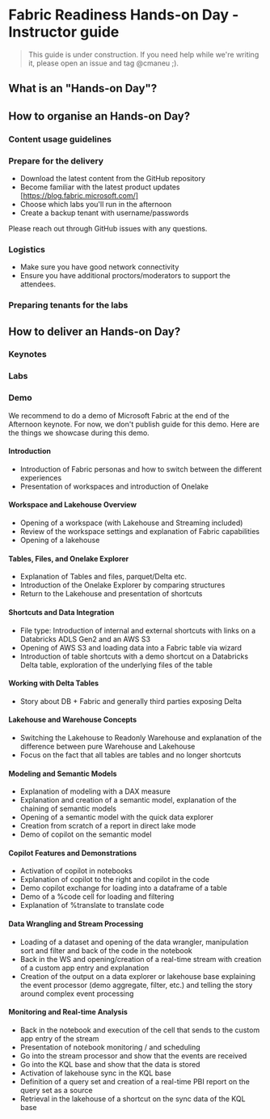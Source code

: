# Fabric Readiness Hands-on Day - Instructor guide

> This guide is under construction. If you need help while we're writing it, please open an issue and tag @cmaneu ;).

## What is an "Hands-on Day"?

## How to organise an Hands-on Day?

### Content usage guidelines

### Prepare for the delivery

- Download the latest content from the GitHub repository
- Become familiar with the latest product updates [https://blog.fabric.microsoft.com/]
- Choose which labs you'll run in the afternoon
- Create a backup tenant with username/passwords

Please reach out through GitHub issues with any questions.

### Logistics

- Make sure you have good network connectivity
- Ensure you have additional proctors/moderators to support the attendees.

### Preparing tenants for the labs

## How to deliver an Hands-on Day?

### Keynotes


### Labs



### Demo

We recommend to do a demo of Microsoft Fabric at the end of the Afternoon keynote. For now, we don't publish guide for this demo. Here are the things we showcase during this demo.

#### Introduction
- Introduction of Fabric personas and how to switch between the different experiences
- Presentation of workspaces and introduction of Onelake

#### Workspace and Lakehouse Overview
- Opening of a workspace (with Lakehouse and Streaming included)
- Review of the workspace settings and explanation of Fabric capabilities
- Opening of a lakehouse

#### Tables, Files, and Onelake Explorer
- Explanation of Tables and files, parquet/Delta etc.
- Introduction of the Onelake Explorer by comparing structures
- Return to the Lakehouse and presentation of shortcuts

#### Shortcuts and Data Integration
- File type: Introduction of internal and external shortcuts with links on a Databricks ADLS Gen2 and an AWS S3
- Opening of AWS S3 and loading data into a Fabric table via wizard
- Introduction of table shortcuts with a demo shortcut on a Databricks Delta table, exploration of the underlying files of the table

#### Working with Delta Tables
- Story about DB + Fabric and generally third parties exposing Delta

#### Lakehouse and Warehouse Concepts
- Switching the Lakehouse to Readonly Warehouse and explanation of the difference between pure Warehouse and Lakehouse
- Focus on the fact that all tables are tables and no longer shortcuts

#### Modeling and Semantic Models
- Explanation of modeling with a DAX measure
- Explanation and creation of a semantic model, explanation of the chaining of semantic models
- Opening of a semantic model with the quick data explorer
- Creation from scratch of a report in direct lake mode
- Demo of copilot on the semantic model

#### Copilot Features and Demonstrations
- Activation of copilot in notebooks
- Explanation of copilot to the right and copilot in the code
- Demo copilot exchange for loading into a dataframe of a table
- Demo of a %code cell for loading and filtering
- Explanation of %translate to translate code

#### Data Wrangling and Stream Processing
- Loading of a dataset and opening of the data wrangler, manipulation sort and filter and back of the code in the notebook
- Back in the WS and opening/creation of a real-time stream with creation of a custom app entry and explanation
- Creation of the output on a data explorer or lakehouse base explaining the event processor (demo aggregate, filter, etc.) and telling the story around complex event processing

#### Monitoring and Real-time Analysis
- Back in the notebook and execution of the cell that sends to the custom app entry of the stream
- Presentation of notebook monitoring / and scheduling
- Go into the stream processor and show that the events are received
- Go into the KQL base and show that the data is stored
- Activation of lakehouse sync in the KQL base
- Definition of a query set and creation of a real-time PBI report on the query set as a source
- Retrieval in the lakehouse of a shortcut on the sync data of the KQL base

